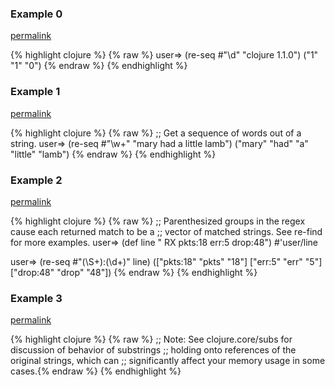 ### Example 0
[permalink](#example-0)

{% highlight clojure %}
{% raw %}
user=> (re-seq #"\d" "clojure 1.1.0")
("1" "1" "0")
{% endraw %}
{% endhighlight %}


### Example 1
[permalink](#example-1)

{% highlight clojure %}
{% raw %}
;; Get a sequence of words out of a string.
user=> (re-seq #"\w+" "mary had a little lamb")
("mary" "had" "a" "little" "lamb")
{% endraw %}
{% endhighlight %}


### Example 2
[permalink](#example-2)

{% highlight clojure %}
{% raw %}
;; Parenthesized groups in the regex cause each returned match to be a
;; vector of matched strings.  See re-find for more examples.
user=> (def line " RX pkts:18 err:5 drop:48")
#'user/line

user=> (re-seq #"(\S+):(\d+)" line)
(["pkts:18" "pkts" "18"] ["err:5" "err" "5"] ["drop:48" "drop" "48"])
{% endraw %}
{% endhighlight %}


### Example 3
[permalink](#example-3)

{% highlight clojure %}
{% raw %}
;; Note: See clojure.core/subs for discussion of behavior of substrings
;; holding onto references of the original strings, which can
;; significantly affect your memory usage in some cases.{% endraw %}
{% endhighlight %}


